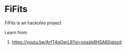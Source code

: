 # FiFits
FiFits is an hackohio project

Learn from 
1. https://youtu.be/ArfT4qOerL8?si=ozazb6HSA80qjgzd

